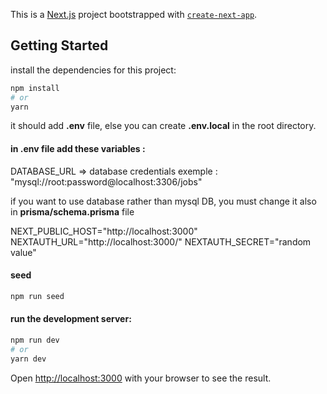 This is a [Next.js](https://nextjs.org/) project bootstrapped with [`create-next-app`](https://github.com/vercel/next.js/tree/canary/packages/create-next-app).

## Getting Started

install the dependencies for this project:
 ```bash
 npm install
 # or
 yarn
 ```
it should add **.env** file, else you can create **.env.local** in the root directory.

#### in .env file add these variables :

DATABASE_URL => database credentials
exemple : "mysql://root:password@localhost:3306/jobs"

if you want to use database rather than mysql DB, you must change it also in **prisma/schema.prisma** file

NEXT_PUBLIC_HOST="http://localhost:3000"
NEXTAUTH_URL="http://localhost:3000/"
NEXTAUTH_SECRET="random value"

#### seed
 ```bash
 npm run seed
 ```

#### run the development server:

```bash
npm run dev
# or
yarn dev
```

Open [http://localhost:3000](http://localhost:3000) with your browser to see the result.


